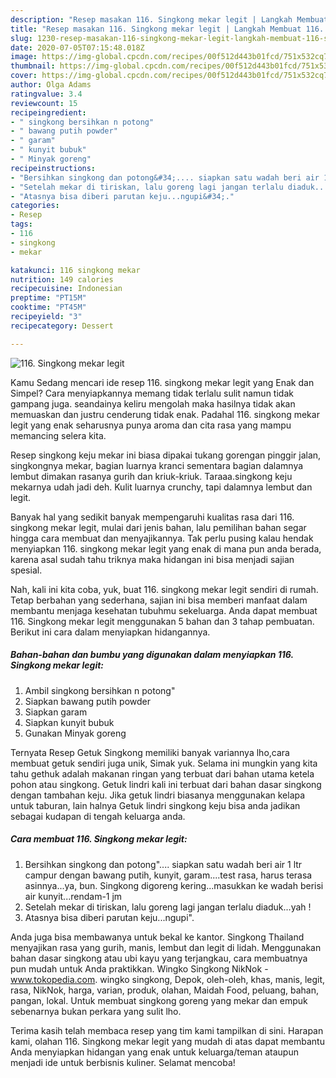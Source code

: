 ```yaml
---
description: "Resep masakan 116. Singkong mekar legit | Langkah Membuat 116. Singkong mekar legit Yang Sempurna"
title: "Resep masakan 116. Singkong mekar legit | Langkah Membuat 116. Singkong mekar legit Yang Sempurna"
slug: 1230-resep-masakan-116-singkong-mekar-legit-langkah-membuat-116-singkong-mekar-legit-yang-sempurna
date: 2020-07-05T07:15:48.018Z
image: https://img-global.cpcdn.com/recipes/00f512d443b01fcd/751x532cq70/116-singkong-mekar-legit-foto-resep-utama.jpg
thumbnail: https://img-global.cpcdn.com/recipes/00f512d443b01fcd/751x532cq70/116-singkong-mekar-legit-foto-resep-utama.jpg
cover: https://img-global.cpcdn.com/recipes/00f512d443b01fcd/751x532cq70/116-singkong-mekar-legit-foto-resep-utama.jpg
author: Olga Adams
ratingvalue: 3.4
reviewcount: 15
recipeingredient:
- " singkong bersihkan n potong"
- " bawang putih powder"
- " garam"
- " kunyit bubuk"
- " Minyak goreng"
recipeinstructions:
- "Bersihkan singkong dan potong&#34;.... siapkan satu wadah beri air 1 ltr campur dengan bawang putih, kunyit, garam....test rasa, harus terasa asinnya...ya, bun. Singkong digoreng kering...masukkan ke wadah berisi air kunyit...rendam-1 jm"
- "Setelah mekar di tiriskan, lalu goreng lagi jangan terlalu diaduk...yah !"
- "Atasnya bisa diberi parutan keju...ngupi&#34;."
categories:
- Resep
tags:
- 116
- singkong
- mekar

katakunci: 116 singkong mekar 
nutrition: 149 calories
recipecuisine: Indonesian
preptime: "PT15M"
cooktime: "PT45M"
recipeyield: "3"
recipecategory: Dessert

---
```



![116. Singkong mekar legit](https://img-global.cpcdn.com/recipes/00f512d443b01fcd/751x532cq70/116-singkong-mekar-legit-foto-resep-utama.jpg)

Kamu Sedang mencari ide resep 116. singkong mekar legit yang Enak dan Simpel? Cara menyiapkannya memang tidak terlalu sulit namun tidak gampang juga. seandainya keliru mengolah maka hasilnya tidak akan memuaskan dan justru cenderung tidak enak. Padahal 116. singkong mekar legit yang enak seharusnya punya aroma dan cita rasa yang mampu memancing selera kita.

Resep singkong keju mekar ini biasa dipakai tukang gorengan pinggir jalan, singkongnya mekar, bagian luarnya kranci sementara bagian dalamnya lembut dimakan rasanya gurih dan kriuk-kriuk. Taraaa.singkong keju mekarnya udah jadi deh. Kulit luarnya crunchy, tapi dalamnya lembut dan legit.

Banyak hal yang sedikit banyak mempengaruhi kualitas rasa dari 116. singkong mekar legit, mulai dari jenis bahan, lalu pemilihan bahan segar hingga cara membuat dan menyajikannya. Tak perlu pusing kalau hendak menyiapkan 116. singkong mekar legit yang enak di mana pun anda berada, karena asal sudah tahu triknya maka hidangan ini bisa menjadi sajian spesial.


Nah, kali ini kita coba, yuk, buat 116. singkong mekar legit sendiri di rumah. Tetap berbahan yang sederhana, sajian ini bisa memberi manfaat dalam membantu menjaga kesehatan tubuhmu sekeluarga. Anda dapat membuat 116. Singkong mekar legit menggunakan 5 bahan dan 3 tahap pembuatan. Berikut ini cara dalam menyiapkan hidangannya.

<!--inarticleads1-->

##### Bahan-bahan dan bumbu yang digunakan dalam menyiapkan 116. Singkong mekar legit:

1. Ambil  singkong bersihkan n potong&#34;
1. Siapkan  bawang putih powder
1. Siapkan  garam
1. Siapkan  kunyit bubuk
1. Gunakan  Minyak goreng


Ternyata Resep Getuk Singkong memiliki banyak variannya lho,cara membuat getuk sendiri juga unik, Simak yuk. Selama ini mungkin yang kita tahu gethuk adalah makanan ringan yang terbuat dari bahan utama ketela pohon atau singkong. Getuk lindri kali ini terbuat dari bahan dasar singkong dengan tambahan keju. Jika getuk lindri biasanya menggunakan kelapa untuk taburan, lain halnya Getuk lindri singkong keju bisa anda jadikan sebagai kudapan di tengah keluarga anda. 

<!--inarticleads2-->

##### Cara membuat 116. Singkong mekar legit:

1. Bersihkan singkong dan potong&#34;.... siapkan satu wadah beri air 1 ltr campur dengan bawang putih, kunyit, garam....test rasa, harus terasa asinnya...ya, bun. Singkong digoreng kering...masukkan ke wadah berisi air kunyit...rendam-1 jm
1. Setelah mekar di tiriskan, lalu goreng lagi jangan terlalu diaduk...yah !
1. Atasnya bisa diberi parutan keju...ngupi&#34;.


Anda juga bisa membawanya untuk bekal ke kantor. Singkong Thailand menyajikan rasa yang gurih, manis, lembut dan legit di lidah. Menggunakan bahan dasar singkong atau ubi kayu yang terjangkau, cara membuatnya pun mudah untuk Anda praktikkan. Wingko Singkong NikNok - www.tokopedia.com. wingko singkong, Depok, oleh-oleh, khas, manis, legit, rasa, NikNok, harga, varian, produk, olahan, Maidah Food, peluang, bahan, pangan, lokal. Untuk membuat singkong goreng yang mekar dan empuk sebenarnya bukan perkara yang sulit lho. 

Terima kasih telah membaca resep yang tim kami tampilkan di sini. Harapan kami, olahan 116. Singkong mekar legit yang mudah di atas dapat membantu Anda menyiapkan hidangan yang enak untuk keluarga/teman ataupun menjadi ide untuk berbisnis kuliner. Selamat mencoba!
